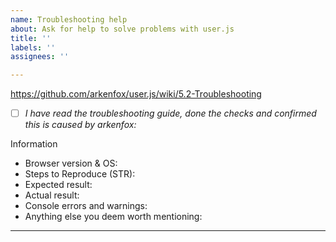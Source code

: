 ```yaml
---
name: Troubleshooting help
about: Ask for help to solve problems with user.js
title: ''
labels: ''
assignees: ''

---
```


<!--

Issues will be closed as invalid if you do not troubleshoot first, or if you ignore the steps in the template.

We do not support forks.

-->

https://github.com/arkenfox/user.js/wiki/5.2-Troubleshooting
- [ ] _I have read the troubleshooting guide, done the checks and confirmed this is caused by arkenfox:_

Information
  - Browser version & OS:
  - Steps to Reproduce (STR):
  - Expected result:
  - Actual result:
  - Console errors and warnings:
  - Anything else you deem worth mentioning:

---

